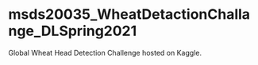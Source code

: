 # msds20035_WheatDetactionChallange_DLSpring2021
Global Wheat Head Detection Challenge hosted on Kaggle. 
